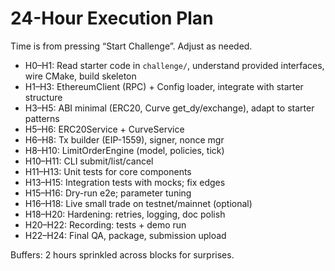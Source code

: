 # 24-Hour Execution Plan

Time is from pressing “Start Challenge”. Adjust as needed.

- H0–H1: Read starter code in `challenge/`, understand provided interfaces, wire CMake, build skeleton
- H1–H3: EthereumClient (RPC) + Config loader, integrate with starter structure
- H3–H5: ABI minimal (ERC20, Curve get_dy/exchange), adapt to starter patterns
- H5–H6: ERC20Service + CurveService
- H6–H8: Tx builder (EIP-1559), signer, nonce mgr
- H8–H10: LimitOrderEngine (model, policies, tick)
- H10–H11: CLI submit/list/cancel
- H11–H13: Unit tests for core components
- H13–H15: Integration tests with mocks; fix edges
- H15–H16: Dry-run e2e; parameter tuning
- H16–H18: Live small trade on testnet/mainnet (optional)
- H18–H20: Hardening: retries, logging, doc polish
- H20–H22: Recording: tests + demo run
- H22–H24: Final QA, package, submission upload

Buffers: 2 hours sprinkled across blocks for surprises.
